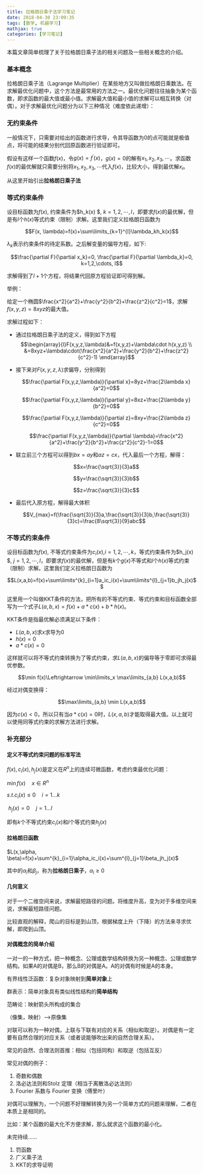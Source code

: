 ```yaml
---
title: 拉格朗日乘子法学习笔记
date: 2018-04-30 23:09:35
tags: [数学, 机器学习]
mathjax: true
categories: [学习笔记]
---
```


本篇文章简单梳理了关于拉格朗日乘子法的相关问题及一些相关概念的介绍。

<!-- more -->

### 基本概念

拉格朗日乘子法（Lagrange Multiplier）在某些地方又叫做拉格朗日乘数法。在求解最优化问题中，这个方法是最常用的方法之一。最优化问题往往抽象为某个函数，即求函数的最大值或最小值。求解最大值和最小值的求解可以相互转换（对偶）。对于求解最优化问题分为以下三种情况（难度依此递增）：

### 无约束条件

一般情况下，只需要对给出的函数进行求导，令其导函数为0的点可能就是极值点，将可能的结果分别代回原函数进行验证即可。

假设有这样一个函数$f(x)$，令$g(x)=f^{'}(x)$，$g(x)=0$的解有$x_1,x_2,x_3,\cdots$。求函数$f(x)$的最优解就只需要分别将$x_1,x_2,x_3,\cdots$代入$f(x)$，比较大小，得到最优解$x_i$。

从这里开始引出**拉格朗日乘子法**

### 等式约束条件

设目标函数为$f(x)$, 约束条件为$h_k(x) $, $k=1,2,\cdots,l$，即要求$f(x)$的最优解，但是有$l$个$h(x)$等式约束（限制）求解。这里我们定义拉格朗日函数为

$$F(x, \lambda)=f(x)+\sum\limits_{k=1}^{l}\lambda_kh_k(x)$$

$\lambda_k$表示约束条件的待定系数。之后解变量的偏导方程，如下:

$$\frac{\partial F}{\partial x_k}=0, \frac{\partial F}{\partial \lambda_k}=0, k=1,2,\cdots, l$$

求解得到了$l+1$个方程，将结果代回原方程验证即可得到解。

举例：

给定一个椭圆$\frac{x^2}{a^2}+\frac{y^2}{b^2}+\frac{z^2}{c^2}=1$，求解$f(x,y,z)=8xyz$的最大值。

求解过程如下：

- 通过拉格朗日乘子法的定义，得到如下方程$$\begin{array}{l}F(x,y,z,\lambda)&=f(x,y,z)+\lambda\cdot h(x,y,z) \\ &=8xyz+\lambda\cdot(\frac{x^2}{a^2}+\frac{y^2}{b^2}+\frac{z^2}{c^2}-1) \end{array}$$

- 接下来对$F(x,y,z,\lambda)$求偏导，分别得到

  $$\frac{\partial F(x,y,z,\lambda)}{\partial x}=8yz+\frac{2\lambda x}{a^2}=0$$

  $$\frac{\partial F(x,y,z,\lambda)}{\partial y}=8xz+\frac{2\lambda y}{b^2}=0$$

  $$\frac{\partial F(x,y,z,\lambda)}{\partial z}=8xy+\frac{2\lambda z}{c^2}=0$$

  $$\frac{\partial F(x,y,z,\lambda)}{\partial \lambda}=\frac{x^2}{a^2}+\frac{y^2}{b^2}+\frac{z^2}{c^2}-1=0$$

- 联立前三个方程可以得到$bx=ay$和$az=cx$，代入最后一个方程，解得：

  $$x=\frac{\sqrt{3}}{3}a$$

  $$y=\frac{\sqrt{3}}{3}b$$

  $$z=\frac{\sqrt{3}}{3}c$$

- 最后代入原方程，解得最大体积

  $$V_{max}=f(\frac{\sqrt{3}}{3}a,\frac{\sqrt{3}}{3}b,\frac{\sqrt{3}}{3}c)=\frac{8\sqrt{3}}{9}abc$$

### 不等式约束条件

设目标函数为$f(x)$, 不等式约束条件为$c_i(x)$,$i=1,2,\cdots,k$，等式约束条件为$h_j(x) $, $j=1,2,\cdots,l$，即要求$f(x)$的最优解，但是有$k$个$g(x)$不等式和$l$个$h(x)$等式约束（限制）求解。这里我们定义拉格朗日函数为

$$L(x,a,b)=f(x)+\sum\limits^{k}_{i=1}a_ic_i(x)+\sum\limits^{l}_{j=1}b_jh_j(x)$$

这里用一个叫做KKT条件的方法，把所有的不等式约束、等式约束和目标函数全部写为一个式子$L(a,b,x)=f(x)+a*c(x)+b*h(x)$。

KKT条件是指最优解必须满足以下条件：

- $L(a,b,x)$求$x$求导为0
- $h(x)=0$
- $a*c(x)=0$

这样就可以将不等式约束转换为了等式约束，求$L(a,b,x)$的偏导等于零即可求得最优参数。

$$\min f(x)\Leftrightarrow \min\limits_x \max\limits_{a,b} L(x,a,b)$$

经过对偶变换得：

$$\max\limits_{a,b} \min L(x,a,b)$$

因为$c(x)<0$，所以只有当$a*c(x)=0$时，$L(x,a,b)$才能取得最大值。以上就可以使用同等式约束的求解方法进行求解。



### 补充部分

#### 定义不等式约束问题的标准写法

$f(x), c_i(x),h_j(x)$是定义在$R^n$上的连续可微函数，考虑约束最优化问题：

$\min f(x)  \quad  x\in R^n$

$s.t. c_i(x) \leq 0 \quad i = 1...k$

​	$h_j(x)=0 \quad j = 1...l$

即有$k$个不等式约束$c_i(x)$和$l$个等式约束$h_j(x)$

#### 拉格朗日函数

$L(x,\alpha, \beta)=f(x)+\sum^{k}_{i=1}\alpha_ic_i(x)+\sum^{l}_{j=1}\beta_jh_j(x)$

其中的$\alpha_i$和$\beta_j$，称为**拉格朗日乘子**，$\alpha_i \geq 0$

#### 几何意义

对于一个二维空间来说，求解最短路径的问题。将维度升高，变为对于多维空间来说，求解最短路径问题。

比较直观的解释，爬山的目标是到山顶，根据梯度上升（下降）的方法来寻求优解，即爬到山顶。

#### 对偶概念的简单介绍

一对一的一种方式，把一种概念、公理或数学结构转换为另一种概念、公理或数学结构。如果A的对偶是B，那么B的对偶是A。A的对偶有时候是A的本身。

有界线性泛函数：复杂对象映射到**简单对象**上

群表示：简单对象具有类似线性结构的**简单结构**

范畴论：映射箭头所构成的集合

（像集，映射）——>原像集

对联可以称为一种对偶，上联与下联有对应的关系（相似和取逆）。对偶是有一定要有自然合理的对应关系（或者说能够吹出来的自然合理关系）。

常见的自然、合理法则首推：相似（包括同构）和取逆（包括互反）

常见对偶的例子：

1. 奇数和偶数
2. 洛必达法则和Stolz 定理（相当于离散洛必达法则）
3. Fourier 系数与 Fourier 变换（傅里叶）



对偶可以理解为，一个问题不好理解转换为另一个简单方式的问题来理解，二者在本质上是相同的。

比如：某个函数的最大化不方便求解，那么就求这个函数的最小化。​



未完待续……

1. 罚函数
2. 广义乘子法
3. KKT的求导证明
